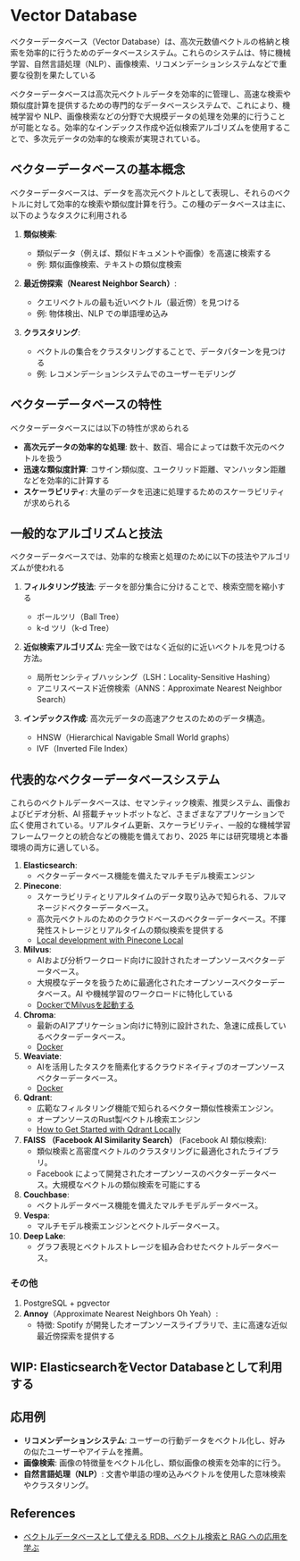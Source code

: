 # Vector Database

ベクターデータベース（Vector Database）は、高次元数値ベクトルの格納と検索を効率的に行うためのデータベースシステム。これらのシステムは、特に機械学習、自然言語処理（NLP）、画像検索、リコメンデーションシステムなどで重要な役割を果たしている

ベクターデータベースは高次元ベクトルデータを効率的に管理し、高速な検索や類似度計算を提供するための専門的なデータベースシステムで、これにより、機械学習や NLP、画像検索などの分野で大規模データの処理を効果的に行うことが可能となる。効率的なインデックス作成や近似検索アルゴリズムを使用することで、多次元データの効率的な検索が実現されている。

## ベクターデータベースの基本概念

ベクターデータベースは、データを高次元ベクトルとして表現し、それらのベクトルに対して効率的な検索や類似度計算を行う。この種のデータベースは主に、以下のようなタスクに利用される

1. **類似検索**:

   - 類似データ（例えば、類似ドキュメントや画像）を高速に検索する
   - 例: 類似画像検索、テキストの類似度検索

2. **最近傍探索（Nearest Neighbor Search）**:

   - クエリベクトルの最も近いベクトル（最近傍）を見つける
   - 例: 物体検出、NLP での単語埋め込み

3. **クラスタリング**:
   - ベクトルの集合をクラスタリングすることで、データパターンを見つける
   - 例: レコメンデーションシステムでのユーザーモデリング

## ベクターデータベースの特性

ベクターデータベースには以下の特性が求められる

- **高次元データの効率的な処理**: 数十、数百、場合によっては数千次元のベクトルを扱う
- **迅速な類似度計算**: コサイン類似度、ユークリッド距離、マンハッタン距離などを効率的に計算する
- **スケーラビリティ**: 大量のデータを迅速に処理するためのスケーラビリティが求められる

## 一般的なアルゴリズムと技法

ベクターデータベースでは、効率的な検索と処理のために以下の技法やアルゴリズムが使われる

1. **フィルタリング技法**: データを部分集合に分けることで、検索空間を縮小する

   - ボールツリ（Ball Tree）
   - k-d ツリ（k-d Tree）

2. **近似検索アルゴリズム**: 完全一致ではなく近似的に近いベクトルを見つける方法。

   - 局所センシティブハッシング（LSH：Locality-Sensitive Hashing）
   - アニリスべースド近傍検索（ANNS：Approximate Nearest Neighbor Search）

3. **インデックス作成**: 高次元データの高速アクセスのためのデータ構造。
   - HNSW（Hierarchical Navigable Small World graphs）
   - IVF（Inverted File Index）

## 代表的なベクターデータベースシステム

これらのベクトルデータベースは、セマンティック検索、推奨システム、画像およびビデオ分析、AI 搭載チャットボットなど、さまざまなアプリケーションで広く使用されている。リアルタイム更新、スケーラビリティ、一般的な機械学習フレームワークとの統合などの機能を備えており、2025 年には研究環境と本番環境の両方に適している。

1. **Elasticsearch**:
   - ベクターデータベース機能を備えたマルチモデル検索エンジン
2. **Pinecone**:
   - スケーラビリティとリアルタイムのデータ取り込みで知られる、フルマネージドベクターデータベース。
   - 高次元ベクトルのためのクラウドベースのベクターデータベース。不揮発性ストレージとリアルタイムの類似検索を提供する
   - [Local development with Pinecone Local](https://docs.pinecone.io/guides/operations/local-development)
3. **Milvus**:
   - AIおよび分析ワークロード向けに設計されたオープンソースベクターデータベース。
   - 大規模なデータを扱うために最適化されたオープンソースベクターデータベース。AI や機械学習のワークロードに特化している
   - [DockerでMilvusを起動する](https://milvus.io/docs/ja/install_standalone-docker.md)
4. **Chroma**:
   - 最新のAIアプリケーション向けに特別に設計された、急速に成長しているベクターデータベース。
   - [Docker](https://docs.trychroma.com/production/containers/docker)
5. **Weaviate**:
   - AIを活用したタスクを簡素化するクラウドネイティブのオープンソースベクターデータベース。
   - [Docker](https://weaviate.io/developers/weaviate/installation/docker-compose)
6. **Qdrant**:
   - 広範なフィルタリング機能で知られるベクター類似性検索エンジン。
   - オープンソースのRust製ベクトル検索エンジン
   - [How to Get Started with Qdrant Locally](https://qdrant.tech/documentation/quickstart/)
7. **FAISS （Facebook AI Similarity Search）** (Facebook AI 類似検索):
   - 類似検索と高密度ベクトルのクラスタリングに最適化されたライブラリ。
   - Facebook によって開発されたオープンソースのベクターデータベース。大規模なベクトルの類似検索を可能にする
8. **Couchbase**:
   - ベクトルデータベース機能を備えたマルチモデルデータベース。
9. **Vespa**:
   - マルチモデル検索エンジンとベクトルデータベース。
10. **Deep Lake**:
    - グラフ表現とベクトルストレージを組み合わせたベクトルデータベース。

### その他

1. PostgreSQL + pgvector
2. **Annoy**（Approximate Nearest Neighbors Oh Yeah）:
   - 特徴: Spotify が開発したオープンソースライブラリで、主に高速な近似最近傍探索を提供する

## WIP: ElasticsearchをVector Databaseとして利用する


## 応用例

- **リコメンデーションシステム**: ユーザーの行動データをベクトル化し、好みの似たユーザーやアイテムを推薦。
- **画像検索**: 画像の特徴量をベクトル化し、類似画像の検索を効率的に行う。
- **自然言語処理（NLP）**: 文書や単語の埋め込みベクトルを使用した意味検索やクラスタリング。

## References

- [ベクトルデータベースとして使える RDB、ベクトル検索と RAG への応用を学ぶ](https://xtech.nikkei.com/atcl/nxt/column/18/03004/122000004/)
